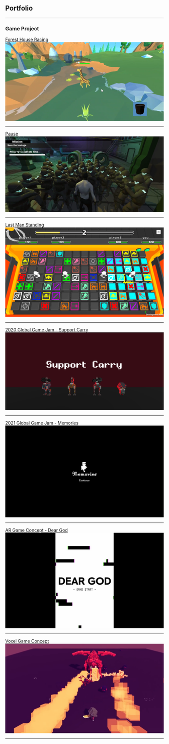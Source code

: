## Portfolio

---

### Game Project

[Forest House Racing](/FHR_Page.md)
<br><img src="images/FHRCapScreen.png?raw=true"/>

---
[Pause](/P_Page.md)
<br><img src="images/PCapScreen.png?raw=true"/>

---
[Last Man Standing](/LMS_Page.md)
<br><img src="images/LMSCapScreen.png?raw=true"/>

---
[2020 Global Game Jam - Support Carry](/GGJSC_Page.md)
<br><img src="images/SCCapScreen.png?raw=true"/>

---
[2021 Global Game Jam - Memories](/GGJM_Page.md)
<br><img src="images/MCapScreen.png?raw=true"/>

---
[AR Game Concept - Dear God](/DG_Page.md)
<br><img src="images/DGCapScreen.jpg?raw=true"/>

---
[Voxel Game Concept](/VG_Page.md)
<br><img src="images/VGCapScreen.png?raw=true"/>

---
